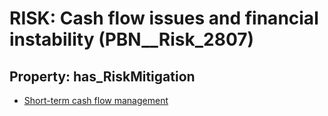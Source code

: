 # RISK: __Cash flow issues and financial instability__ (PBN__Risk_2807)

## Property: has_RiskMitigation

* [Short-term cash flow management](PBN__Mitigation_904)

